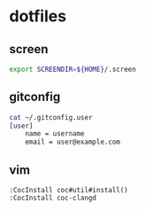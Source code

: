 # dotfiles

## screen

```bash
export SCREENDIR=${HOME}/.screen
```

## gitconfig

```bash
cat ~/.gitconfig.user
[user]
    name = username
    email = user@example.com
```

## vim

```vim
:CocInstall coc#util#install()
:CocInstall coc-clangd
```
